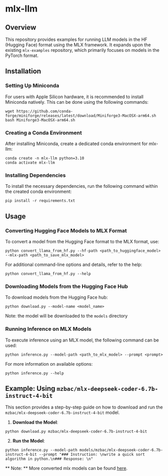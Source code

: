 # mlx-llm

## Overview

This repository provides examples for running LLM models in the HF (Hugging Face) format using the MLX framework. It expands upon the existing `mlx-examples` repository, which primarily focuses on models in the PyTorch format.

## Installation

### Setting Up Miniconda

For users with Apple Silicon hardware, it is recommended to install Miniconda natively. This can be done using the following commands:
```
wget https://github.com/conda-forge/miniforge/releases/latest/download/Miniforge3-MacOSX-arm64.sh
bash Miniforge3-MacOSX-arm64.sh
``````
### Creating a Conda Environment
After installing Miniconda, create a dedicated conda environment for mlx-llm:

```
conda create -n mlx-llm python=3.10
conda activate mlx-llm
```

### Installing Dependencies

To install the necessary dependencies, run the following command within the created conda environment:

```
pip install -r requirements.txt
```


## Usage

### Converting Hugging Face Models to MLX Format

To convert a model from the Hugging Face format to the MLX format, use:

```
python convert_llama_from_hf.py --hf-path <path_to_huggingface_model> --mlx-path <path_to_save_mlx_model>
```
For additional command-line options and details, refer to the help:

```
python convert_llama_from_hf.py --help
```

### Downloading Models from the Hugging Face Hub

To download models from the Hugging Face hub:

```
python download.py --model-name <model_name>
```
Note: the model will be downloaded to the `models` directory

### Running Inference on MLX Models

To execute inference using an MLX model, the following command can be used:
```
python inference.py --model-path <path_to_mlx_model> --prompt <prompt>
```

For more information on available options:

```
python inference.py --help
```

## Example: Using `mzbac/mlx-deepseek-coder-6.7b-instruct-4-bit`

This section provides a step-by-step guide on how to download and run the `mzbac/mlx-deepseek-coder-6.7b-instruct-4-bit` model.

1. **Download the Model**:

```
python download.py mzbac/mlx-deepseek-coder-6.7b-instruct-4-bit
```

2. **Run the Model**:

```
python inference.py --model-path models/mzbac/mlx-deepseek-coder-6.7b-instruct-4-bit --prompt "### Instruction: \nwrite a quick sort algorithm in python.\n### Response: \n"
```
** Note: ** More converted mlx models can be found [here](https://huggingface.co/mzbac).
